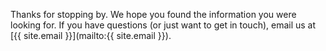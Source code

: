 Thanks for stopping by. We hope you found the information you were
looking for. If you have questions (or just want to get in touch),
email us at [{{ site.email }}](mailto:{{ site.email }}).
